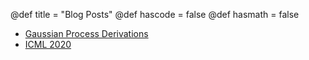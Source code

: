 @def title = "Blog Posts"
@def hascode = false
@def hasmath = false

- [Gaussian Process Derivations](./gpderivations)
- [ICML 2020](./icml20)
